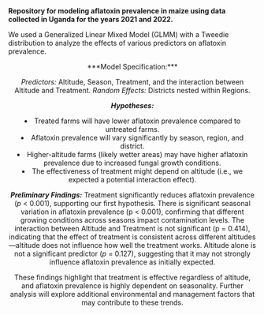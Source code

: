 ##
**Repository for modeling aflatoxin prevalence in maize using data collected in Uganda for the years 2021 and 2022.**

We used a Generalized Linear Mixed Model (GLMM) with a Tweedie distribution to analyze the effects of various predictors on aflatoxin prevalence.

<center>***Model Specification:***<center>

*Predictors:* Altitude, Season, Treatment, and the interaction between Altitude and Treatment.
*Random Effects:* Districts nested within Regions.

***Hypotheses:***

<li>Treated farms will have lower aflatoxin prevalence compared to untreated farms.</li>

<li>Aflatoxin prevalence will vary significantly by season, region, and district.</li>
<li>Higher-altitude farms (likely wetter areas) may have higher aflatoxin prevalence due to increased fungal growth conditions.</li>
<li>The effectiveness of treatment might depend on altitude (i.e., we expected a potential interaction effect).</li>

***Preliminary Findings:***
Treatment significantly reduces aflatoxin prevalence (*p* < 0.001), supporting our first hypothesis.
There is significant seasonal variation in aflatoxin prevalence (p < 0.001), confirming that different growing conditions across seasons impact contamination levels.
The interaction between Altitude and Treatment is not significant (p = 0.414), indicating that the effect of treatment is consistent across different altitudes—altitude does not influence how well the treatment works.
Altitude alone is not a significant predictor (*p* = 0.127), suggesting that it may not strongly influence aflatoxin prevalence as initially expected.

These findings highlight that treatment is effective regardless of altitude, and aflatoxin prevalence is highly dependent on seasonality. Further analysis will explore additional environmental and management factors that may contribute to these trends.

